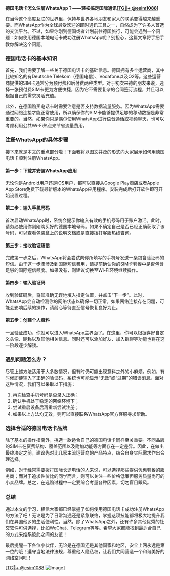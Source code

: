 **德国电话卡怎么注册WhatsApp？——轻松搞定国际通讯[[TG💪+ @esim1088](https://t.me/s/esim1088)]**

在当今这个高度互联的世界里，保持与世界各地朋友和家人的联系变得越来越重要。而WhatsApp作为全球最受欢迎的即时通讯工具之一，自然成为了许多人首选的交流平台。不过，如果你刚到德国或者计划前往德国旅行，可能会遇到一个问题：如何使用德国本地电话卡成功注册WhatsApp呢？别担心，这篇文章将手把手教你解决这个问题。

### 德国电话卡的基本知识

首先，我们需要了解一些关于德国电话卡的基础信息。德国拥有多个运营商，其中比较知名的有Deutsche Telekom（德国电信）、Vodafone以及O2等。这些运营商提供的SIM卡通常分为预付费和后付费两种类型。对于初次来德的朋友来说，选择一张预付费SIM卡更为方便快捷，因为它不需要复杂的合同签订流程，并且可以根据自己的需求灵活充值。

此外，在德国购买电话卡时需要注意是否支持数据流量服务。因为WhatsApp需要通过网络连接才能正常使用，所以确保你的SIM卡能够提供足够的移动数据是非常重要的。当然，如果你只是偶尔使用WhatsApp进行语音通话或视频聊天，也可以考虑利用公共Wi-Fi热点来节省流量费用。

### 注册WhatsApp的具体步骤

接下来就是本文的重点部分啦！下面我将以图文并茂的形式向大家展示如何用德国电话卡顺利注册WhatsApp。

#### 第一步：下载并安装WhatsApp应用
无论你是Android用户还是iOS用户，都可以直接从Google Play商店或者Apple App Store免费下载最新版本的WhatsApp应用程序。安装完成后打开软件即可开始设置过程。

#### 第二步：输入手机号码
首次启动WhatsApp时，系统会提示你输入有效的手机号码用于账户激活。此时，请务必使用你刚刚购买好的德国本地号码。如果不确定自己是否已经正确获取了该号码，可以查看包装盒上的说明文档或是直接拨打客服热线咨询。

#### 第三步：接收验证短信
完成第一步之后，WhatsApp将会尝试向你所填写的手机号发送一条包含验证码的短信。由于这一步骤涉及到国际短信费用，请提前确认你的SIM卡套餐中是否包含足够的国际短信额度。如果没有，则建议切换至Wi-Fi环境继续操作。

#### 第四步：输入验证码
收到验证码后，将其准确无误地填入指定位置，并点击“下一步”。此时，WhatsApp会自动检测你的网络状态以确保一切正常。如果网络连接存在问题，可能会影响后续的操作，请耐心等待直至信号恢复良好为止。

#### 第五步：创建个人资料
一旦验证成功，你就可以进入WhatsApp主界面了。在这里，你可以根据喜好自定义头像、昵称以及其他相关信息。同时还可以添加好友、加入群聊等功能也将在这一阶段逐步解锁。

### 遇到问题怎么办？

尽管上述方法适用于大多数情况，但有时仍可能出现意料之外的小麻烦。例如，有时候即便输入了正确的验证码，系统也可能显示“无效”或“过期”的错误消息。面对这种情况，我们可以采取以下措施：

1. 再次检查手机号码是否录入正确；
2. 确认手机处于稳定的网络环境下；
3. 尝试重启设备后再重新尝试注册；
4. 如果以上方法均无效，则可以直接联系WhatsApp官方客服寻求帮助。

### 选择合适的德国电话卡品牌

除了基本的操作指南外，挑选一款适合自己的德国电话卡同样至关重要。不同品牌的SIM卡在资费结构、覆盖范围以及附加功能等方面存在一定差异。因此，在做出最终决定之前，建议先对比几家主流运营商的产品特点，结合自身实际需求作出合理选择。

例如，对于经常需要拨打国际长途电话的人来说，可以选择那些提供优惠套餐的服务商；而对于追求性价比的同学而言，则可以关注一些价格低廉但服务质量尚可的小众品牌。总之，在选购过程中一定要综合考量各种因素，切勿盲目跟风。

### 总结

通过本文的学习，相信大家都已经掌握了如何使用德国电话卡成功注册WhatsApp的方法了吧！无论是为了日常沟通还是紧急联络，掌握这项技能都将极大地提升我们在异国他乡的生活便利性。当然，除了WhatsApp之外，还有许多其他优秀的社交软件可供选择，比如WeChat、Telegram等等。希望大家都能找到最适合自己的方式来维系彼此之间的友谊！

最后提醒一下各位小伙伴，无论是在德国还是其他国家和地区，安全上网永远是第一位的哦！遵守当地法律法规，尊重他人隐私权，让我们共同营造一个和谐美好的网络空间吧！

[[TG💪+ @esim1088](https://t.me/s/esim1088) ![Image](https://i.postimg.cc/4NQfJmqS/Snipaste-2025-05-13-00-14-12.png)]